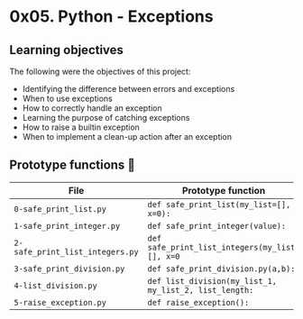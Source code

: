 # 0x05. Python - Exceptions

## Learning objectives

The following were the objectives of this project:
  * Identifying the difference between errors and exceptions
  * When to use exceptions
  * How to correctly handle an exception
  * Learning the purpose of catching exceptions
  * How to raise a builtin exception
  * When to implement a clean-up action after an exception

## Prototype functions :floppy_disk:

|       File           |             Prototype function              |  
|----------------------|---------------------------------------------|
|`0-safe_print_list.py`| `def safe_print_list(my_list=[], x=0):`     |
|`1-safe_print_integer.py`|`def safe_print_integer(value):`          |
|`2-safe_print_list_integers.py`| `def safe_print_list_integers(my_list=[], x=0`|
|`3-safe_print_division.py`| `def safe_print_division.py(a,b):`|
|`4-list_division.py`| `def list_division(my_list_1, my_list_2, list_length:`|
|`5-raise_exception.py`|`def raise_exception():`|
